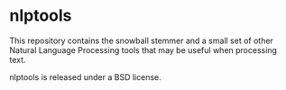 nlptools
========
This repository contains the snowball stemmer and a small set of other Natural Language Processing tools that may be 
useful when processing text.

 nlptools is released under a BSD license.
